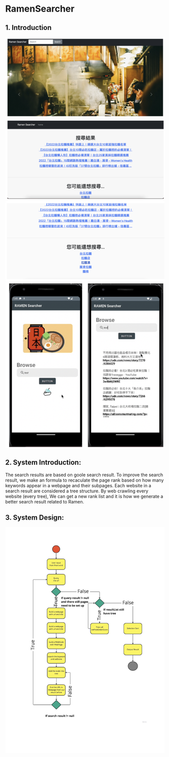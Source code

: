 # RamenSearcher

## 1. Introduction
![](images/Web1.png)
![](images/Web2.png)
![](images/Web3.png)
![](images/AndroidApp.png)

## 2. System Introduction:
The search results are based on goole search result. To improve the search result, we make an formula to recaculate the page rank based on how many keywords appear in a webpage and their subpages. Each website in a search result are considered a tree structure. By web crawling every website (every tree), We can get a new rank list and it is how we generate a better search result related to Ramen.


## 3. System Design:
![](images/UML_DS.1.jpeg)
